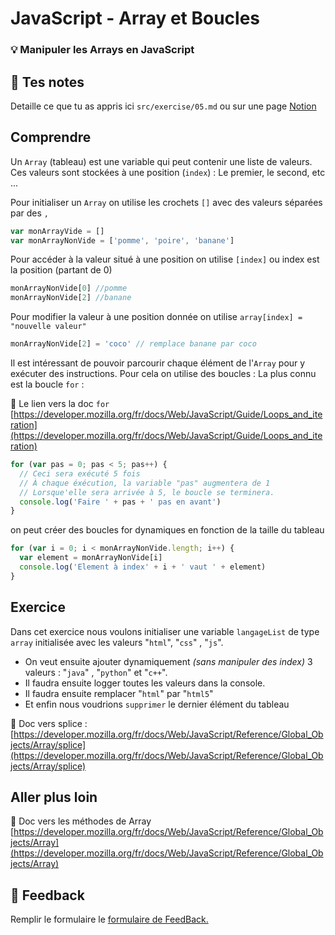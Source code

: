 # JavaScript - Array et Boucles

### 💡 Manipuler les Arrays en JavaScript

## 📝 Tes notes

Detaille ce que tu as appris ici `src/exercise/05.md`
ou sur une page [Notion](https://go.mikecodeur.com/course-notes-template)

## Comprendre

Un `Array` (tableau) est une variable qui peut contenir une liste de valeurs.
Ces valeurs sont stockées à une position (`index`) : Le premier, le second, etc
...

Pour initialiser un `Array` on utilise les crochets `[]` avec des valeurs
séparées par des `,`

```jsx
var monArrayVide = []
var monArrayNonVide = ['pomme', 'poire', 'banane']
```

Pour accéder à la valeur situé à une position on utilise `[index]` ou index est
la position (partant de 0)

```jsx
monArrayNonVide[0] //pomme
monArrayNonVide[2] //banane
```

Pour modifier la valeur à une position donnée on utilise
`array[index] = "nouvelle valeur"`

```jsx
monArrayNonVide[2] = 'coco' // remplace banane par coco
```

Il est intéressant de pouvoir parcourir chaque élément de l'`Array` pour y
exécuter des instructions. Pour cela on utilise des boucles : La plus connu est
la boucle `for` :

📑 Le lien vers la doc `for`
[https://developer.mozilla.org/fr/docs/Web/JavaScript/Guide/Loops_and_iteration](https://developer.mozilla.org/fr/docs/Web/JavaScript/Guide/Loops_and_iteration)

```jsx
for (var pas = 0; pas < 5; pas++) {
  // Ceci sera exécuté 5 fois
  // À chaque éxécution, la variable "pas" augmentera de 1
  // Lorsque'elle sera arrivée à 5, le boucle se terminera.
  console.log('Faire ' + pas + ' pas en avant')
}
```

on peut créer des boucles for dynamiques en fonction de la taille du tableau

```jsx
for (var i = 0; i < monArrayNonVide.length; i++) {
  var element = monArrayNonVide[i]
  console.log('Element à index' + i + ' vaut ' + element)
}
```

## Exercice

Dans cet exercice nous voulons initialiser une variable `langageList` de type
`array` initialisée avec les valeurs "`html`", "`css`" , "`js`".

- On veut ensuite ajouter dynamiquement _(sans manipuler des index)_ 3 valeurs :
  "`java`" , "`python`" et "`c++`".
- Il faudra ensuite logger toutes les valeurs dans la console.
- Il faudra ensuite remplacer "`html`" par "`html5`"
- Et enfin nous voudrions `supprimer` le dernier élément du tableau

📑 Doc vers splice :
[https://developer.mozilla.org/fr/docs/Web/JavaScript/Reference/Global_Objects/Array/splice](https://developer.mozilla.org/fr/docs/Web/JavaScript/Reference/Global_Objects/Array/splice)

## Aller plus loin

📑 Doc vers les méthodes de Array
[https://developer.mozilla.org/fr/docs/Web/JavaScript/Reference/Global_Objects/Array](https://developer.mozilla.org/fr/docs/Web/JavaScript/Reference/Global_Objects/Array)

## 🐜 Feedback

Remplir le formulaire le
[formulaire de FeedBack.](https://go.mikecodeur.com/cours-react-avis?entry.1430994900=React%20Prérequis%20débutants&entry.533578441=5%20JavaScript%20-%20Array%20et%20Boucles)
